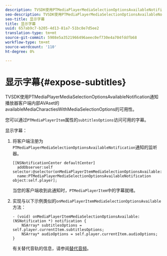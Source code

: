 ```yaml
---
description: TVSDK使用PTMediaPlayerMediaSelectionOptionsAvailableNotification通知播放器客户端内部AVAset的availableMediaCharactiesWithMediaSelectionOptions的可用性。
seo-description: TVSDK使用PTMediaPlayerMediaSelectionOptionsAvailableNotification通知播放器客户端内部AVAset的availableMediaCharactiesWithMediaSelectionOptions的可用性。
seo-title: 显示字幕
title: 显示字幕
uuid: 657ab9c7-b205-4d13-81a7-51bc8e7d5ee2
translation-type: tm+mt
source-git-commit: 5908e5a3521966496aeec0ef730e4a704fddfb68
workflow-type: tm+mt
source-wordcount: '110'
ht-degree: 0%

---
```



# 显示字幕{#expose-subtitles}

TVSDK使用PTMediaPlayerMediaSelectionOptionsAvailableNotification通知播放器客户端内部AVAset的availableMediaCharactiesWithMediaSelectionOptions的可用性。

您可以通过`PTMediaPlayerItem`属性的`subtitlesOptions`访问可用的字幕。

显示字幕：

1. 将客户端注册为`PTMediaPlayerMediaSelectionOptionsAvailableNotification`通知的监听器。

   ```
   [[NSNotificationCenter defaultCenter]  
     addObserver:self selector:@selector(onMediaPlayerItemMediaSelectionOptionsAvailable:)  
     name:PTMediaPlayerMediaSelectionOptionsAvailableNotification object:self.player];
   ```

   当您的客户端收到此通知时，`PTMediaPlayerItem`中的字幕就绪。
1. 实现与以下示例类似的`onMediaPlayerItemMediaSelectionOptionsAvailable`方法：

   ```
   - (void) onMediaPlayerItemMediaSelectionOptionsAvailable:(NSNotification *) notification { 
       NSArray* subtitlesOptions = self.player.currentItem.subtitlesOptions; 
       NSArray* audioOptions = self.player.currentItem.audioOptions; 
   }
   ```

   有关替代音轨的信息，请参阅[替代音频](../alternate-audio/c-psdk-ios-1.4-alternate-audio.md)。